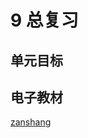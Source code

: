 # 9 总复习

## 单元目标


## 电子教材

<Ebook grade="xxsx6a" :pages="112" :paged="117" ></Ebook>

[zanshang](../res/zanshang.md ':include')